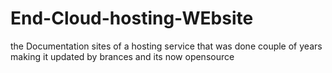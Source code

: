 # End-Cloud-hosting-WEbsite
the Documentation sites of a hosting service that was done couple of years  making it updated by brances and its now opensource
